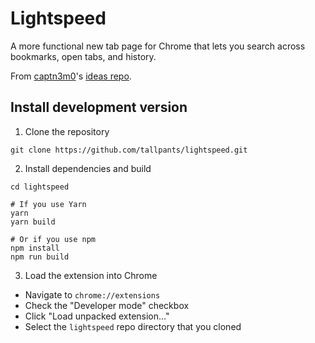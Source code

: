 # Lightspeed

A more functional new tab page for Chrome that lets you search across bookmarks, open tabs, and history.

From [captn3m0](https://github.com/captn3m0)'s [ideas repo](https://github.com/captn3m0/ideas#lightspeed-for-chrome).

## Install development version

1. Clone the repository

```shell
git clone https://github.com/tallpants/lightspeed.git
```

2. Install dependencies and build

```shell
cd lightspeed

# If you use Yarn
yarn
yarn build

# Or if you use npm
npm install
npm run build
```

3. Load the extension into Chrome

- Navigate to `chrome://extensions`
- Check the "Developer mode" checkbox
- Click "Load unpacked extension..."
- Select the `lightspeed` repo directory that you cloned
